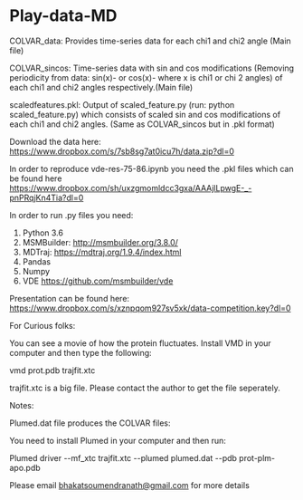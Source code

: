 # Play-data-MD
COLVAR_data: Provides time-series data for each chi1 and chi2 angle  (Main file)

COLVAR_sincos: Time-series data with sin and cos modifications (Removing periodicity from data: sin(x)-<mean> or cos(x)-<mean> where x is chi1 or chi 2 angles) of each chi1 and chi2 angles respectively.(Main file)

scaledfeatures.pkl: Output of scaled_feature.py (run: python scaled_feature.py) which consists of scaled sin and cos modifications of each chi1 and chi2 angles. (Same as COLVAR_sincos but in .pkl format)

Download the data here: https://www.dropbox.com/s/7sb8sg7at0icu7h/data.zip?dl=0

In order to reproduce vde-res-75-86.ipynb you need the .pkl files which can be found here https://www.dropbox.com/sh/uxzgmomldcc3gxa/AAAjlLpwgE-_-pnPRqjKn4Tia?dl=0

In order to run .py files you need:

1. Python 3.6
2. MSMBuilder: http://msmbuilder.org/3.8.0/
3. MDTraj: https://mdtraj.org/1.9.4/index.html 
4. Pandas
5. Numpy
6. VDE https://github.com/msmbuilder/vde 

Presentation can be found here: https://www.dropbox.com/s/xznpqom927sv5xk/data-competition.key?dl=0 

For Curious folks:

You can see a movie of how the protein fluctuates. Install VMD in your computer and then type the following:

vmd prot.pdb trajfit.xtc 

trajfit.xtc is a big file. Please contact the author to get the file seperately.

 
 Notes:
 
 Plumed.dat file produces the COLVAR files:

You need to install Plumed in your computer and then run: 

Plumed driver --mf_xtc trajfit.xtc --plumed plumed.dat --pdb prot-plm-apo.pdb

Please email bhakatsoumendranath@gmail.com for more details
